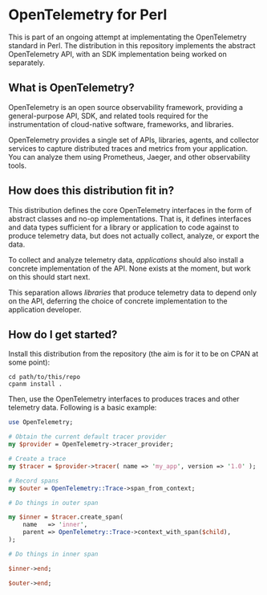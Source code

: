 # OpenTelemetry for Perl

This is part of an ongoing attempt at implementating the OpenTelemetry
standard in Perl. The distribution in this repository implements the
abstract OpenTelemetry API, with an SDK implementation being worked on
separately.

## What is OpenTelemetry?

OpenTelemetry is an open source observability framework, providing a
general-purpose API, SDK, and related tools required for the instrumentation
of cloud-native software, frameworks, and libraries.

OpenTelemetry provides a single set of APIs, libraries, agents, and collector
services to capture distributed traces and metrics from your application. You
can analyze them using Prometheus, Jaeger, and other observability tools.

## How does this distribution fit in?

This distribution defines the core OpenTelemetry interfaces in the form of
abstract classes and no-op implementations. That is, it defines interfaces and
data types sufficient for a library or application to code against to produce
telemetry data, but does not actually collect, analyze, or export the data.

To collect and analyze telemetry data, *applications* should also install a
concrete implementation of the API. None exists at the moment, but work on
this should start next.

This separation allows *libraries* that produce telemetry data to depend only
on the API, deferring the choice of concrete implementation to the application
developer.

## How do I get started?

Install this distribution from the repository (the aim is for it to be on CPAN
at some point):

```
cd path/to/this/repo
cpanm install .
```

Then, use the OpenTelemetry interfaces to produces traces and other telemetry
data. Following is a basic example:

``` perl
use OpenTelemetry;

# Obtain the current default tracer provider
my $provider = OpenTelemetry->tracer_provider;

# Create a trace
my $tracer = $provider->tracer( name => 'my_app', version => '1.0' );

# Record spans
my $outer = OpenTelemetry::Trace->span_from_context;

# Do things in outer span

my $inner = $tracer.create_span(
    name   => 'inner',
    parent => OpenTelemetry::Trace->context_with_span($child),
);

# Do things in inner span

$inner->end;

$outer->end;
```

